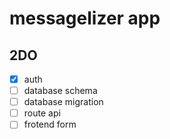 # messagelizer app

## 2DO

- [x] auth
- [ ] database schema
- [ ] database migration
- [ ] route api
- [ ] frotend form
